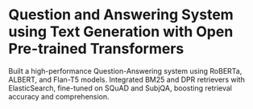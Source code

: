 # Question and Answering System using Text Generation with Open Pre-trained Transformers

Built a high-performance Question-Answering system using RoBERTa, ALBERT, and Flan-T5 models. Integrated BM25 and DPR retrievers with ElasticSearch, fine-tuned on SQuAD and SubjQA, boosting retrieval accuracy and comprehension.
